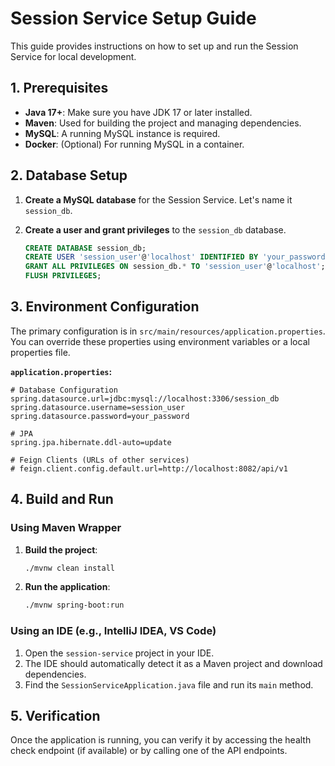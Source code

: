 # Session Service Setup Guide

This guide provides instructions on how to set up and run the Session Service for local development.

## 1. Prerequisites

*   **Java 17+**: Make sure you have JDK 17 or later installed.
*   **Maven**: Used for building the project and managing dependencies.
*   **MySQL**: A running MySQL instance is required.
*   **Docker**: (Optional) For running MySQL in a container.

## 2. Database Setup

1.  **Create a MySQL database** for the Session Service. Let's name it `session_db`.
2.  **Create a user and grant privileges** to the `session_db` database.

    ```sql
    CREATE DATABASE session_db;
    CREATE USER 'session_user'@'localhost' IDENTIFIED BY 'your_password';
    GRANT ALL PRIVILEGES ON session_db.* TO 'session_user'@'localhost';
    FLUSH PRIVILEGES;
    ```

## 3. Environment Configuration

The primary configuration is in `src/main/resources/application.properties`. You can override these properties using environment variables or a local properties file.

**`application.properties`:**
```properties
# Database Configuration
spring.datasource.url=jdbc:mysql://localhost:3306/session_db
spring.datasource.username=session_user
spring.datasource.password=your_password

# JPA
spring.jpa.hibernate.ddl-auto=update

# Feign Clients (URLs of other services)
# feign.client.config.default.url=http://localhost:8082/api/v1
```

## 4. Build and Run

### Using Maven Wrapper

1.  **Build the project**:
    ```bash
    ./mvnw clean install
    ```

2.  **Run the application**:
    ```bash
    ./mvnw spring-boot:run
    ```

### Using an IDE (e.g., IntelliJ IDEA, VS Code)

1.  Open the `session-service` project in your IDE.
2.  The IDE should automatically detect it as a Maven project and download dependencies.
3.  Find the `SessionServiceApplication.java` file and run its `main` method.

## 5. Verification

Once the application is running, you can verify it by accessing the health check endpoint (if available) or by calling one of the API endpoints.
